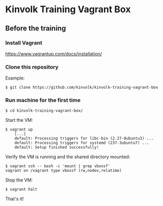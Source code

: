 # Kinvolk Training Vagrant Box

## Before the training

### Install Vagrant

https://www.vagrantup.com/docs/installation/

### Clone this repository

Example:

```
$ git clone https://github.com/kinvolk/kinvolk-training-vagrant-box
```

### Run machine for the first time

```
$ cd kinvolk-training-vagrant-box/
```

Start the VM:

```
$ vagrant up
    [...]
    default: Processing triggers for libc-bin (2.27-0ubuntu3) ...
    default: Processing triggers for systemd (237-3ubuntu7) ...
    default: Setup finished successfully!
```

Verify the VM is running and the shared directory mounted:

```
$ vagrant ssh -- bash -c 'mount | grep vboxsf'
vagrant on /vagrant type vboxsf (rw,nodev,relatime)
```

Stop the VM:

```
$ vagrant halt
```

That's it!
